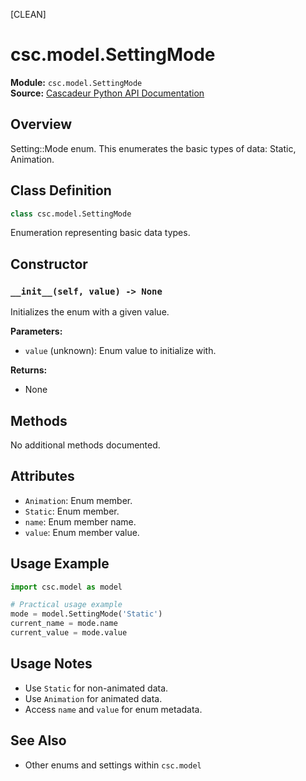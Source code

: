 [CLEAN]
<!-- Cleaned by batch script 2025-08-22 23:35 | Original: ad0aa005 -->

# csc.model.SettingMode

**Module:** `csc.model.SettingMode`  
**Source:** [Cascadeur Python API Documentation](https://cascadeur.com/python-api/_generate/csc.model.SettingMode.html)

## Overview

Setting::Mode enum. This enumerates the basic types of data: Static, Animation.

## Class Definition

```python
class csc.model.SettingMode
```

Enumeration representing basic data types.

## Constructor

### `__init__(self, value) -> None`

Initializes the enum with a given value.

**Parameters:**
- `value` (unknown): Enum value to initialize with.

**Returns:**
- None

## Methods

No additional methods documented.

## Attributes

- `Animation`: Enum member.
- `Static`: Enum member.
- `name`: Enum member name.
- `value`: Enum member value.

## Usage Example

```python
import csc.model as model

# Practical usage example
mode = model.SettingMode('Static')
current_name = mode.name
current_value = mode.value
```

## Usage Notes

- Use `Static` for non-animated data.
- Use `Animation` for animated data.
- Access `name` and `value` for enum metadata.

## See Also

- Other enums and settings within `csc.model`